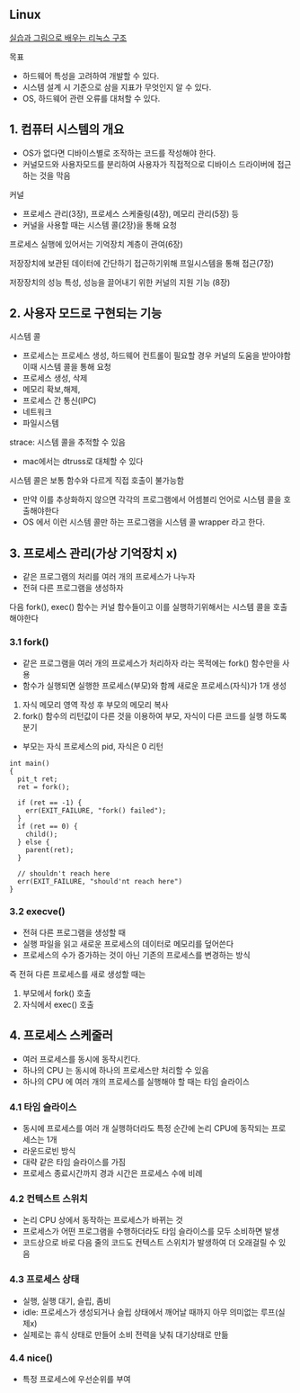## Linux
[실습과 그림으로 배우는 리눅스 구조](https://book.naver.com/bookdb/book_detail.nhn?bid=14524977)

목표
- 하드웨어 특성을 고려하여 개발할 수 있다.
- 시스템 설계 시 기준으로 삼을 지표가 무엇인지 알 수 있다.
- OS, 하드웨어 관련 오류를 대처할 수 있다.

## 1. 컴퓨터 시스템의 개요

- OS가 없다면 디바이스별로 조작하는 코드를 작성해야 한다.
- 커널모드와 사용자모드를 분리하여 사용자가 직접적으로 디바이스 드라이버에 접근하는 것을 막음

커널
- 프로세스 관리(3장), 프로세스 스케줄링(4장), 메모리 관리(5장) 등
- 커널을 사용할 때는 시스템 콜(2장)을 통해 요청 

프로세스 실행에 있어서는 기억장치 계층이 관여(6장)

저장장치에 보관된 데이터에 간단하기 접근하기위해 프일시스템을 통해 접근(7장)

저장장치의 성능 특성, 성능을 끌어내기 위한 커널의 지원 기능 (8장)

## 2. 사용자 모드로 구현되는 기능

시스템 콜
- 프로세스는 프로세스 생성, 하드웨어 컨트롤이 필요할 경우 커널의 도움을 받아야함 이때 시스템 콜을 통해 요청
- 프로세스 생성, 삭제
- 메모리 확보,해제,
- 프로세스 간 통신(IPC)
- 네트워크
- 파일시스템

strace: 시스템 콜을 추적할 수 있음
- mac에서는 dtruss로 대체할 수 있다

시스템 콜은 보통 함수와 다르게 직접 호출이 불가능함
- 만약 이를 추상화하지 않으면 각각의 프로그램에서 어셈블리 언어로 시스템 콜을 호출해야한다
- OS 에서 이런 시스템 콜만 하는 프로그램을 시스템 콜 wrapper 라고 한다.
 
 
 
 
 ## 3. 프로세스 관리(가상 기억장치 x)
 - 같은 프로그램의 처리를 여러 개의 프로세스가 나누자
 - 전혀 다른 프로그램을 생성하자
 
 다음 fork(), exec() 함수는 커널 함수들이고 이를 실행하기위해서는 시스템 콜을 호출해야한다
 
 
 ### 3.1 fork()
 - 같은 프로그램을 여러 개의 프로세스가 처리하자 라는 목적에는 fork() 함수만을 사용
 - 함수가 실행되면 실행한 프로세스(부모)와 함께 새로운 프로세스(자식)가 1개 생성
 
 1. 자식 메모리 영역 작성 후 부모의 메모리 복사
 2. fork() 함수의 리턴값이 다른 것을 이용하여 부모, 자식이 다른 코드를 실행 하도록 분기
   - 부모는 자식 프로세스의 pid, 자식은 0 리턴
   
```
int main()
{
  pit_t ret;
  ret = fork();

  if (ret == -1) {
    err(EXIT_FAILURE, "fork() failed");
  }
  if (ret == 0) {
    child();
  } else {
    parent(ret);
  }

  // shouldn't reach here
  err(EXIT_FAILURE, "should'nt reach here")
}
```

### 3.2 execve() 
- 전혀 다른 프로그램을 생성할 때
- 실행 파일을 읽고 새로운 프로세스의 데이터로 메모리를 덮어쓴다
- 프로세스의 수가 증가하는 것이 아닌 기존의 프로세스를 변경하는 방식

즉 전혀 다른 프로세스를 새로 생성할 때는
1. 부모에서 fork() 호출
2. 자식에서 exec() 호출 



## 4. 프로세스 스케줄러
- 여러 프로세스를 동시에 동작시킨다.
- 하나의 CPU 는 동시에 하나의 프로세스만 처리할 수 있음
- 하나의 CPU 에 여러 개의 프로세스를 실행해야 할 때는 타임 슬라이스

### 4.1 타임 슬라이스
- 동시에 프로세스를 여러 개 실행하더라도 특정 순간에 논리 CPU에 동작되는 프로세스는 1개
- 라운드로빈 방식
- 대략 같은 타임 슬라이스를 가짐
- 프로세스 종료시간까지 경과 시간은 프로세스 수에 비례

### 4.2 컨텍스트 스위치
- 논리 CPU 상에서 동작하는 프로세스가 바뀌는 것
- 프로세스가 어떤 프로그램을 수행하더라도 타임 슬라이스를 모두 소비하면 발생
- 코드상으로 바로 다음 줄의 코드도 컨텍스트 스위치가 발생하여 더 오래걸릴 수 있음

### 4.3 프로세스 상태
- 실행, 실행 대기, 슬립, 좀비
- idle: 프로세스가 생성되거나 슬립 상태에서 깨어날 때까지 아무 의미없는 루프(실제x)
- 실제로는 휴식 상태로 만들어 소비 전력을 낮춰 대기상태로 만듦

### 4.4 nice()
- 특정 프로세스에 우선순위를 부여
